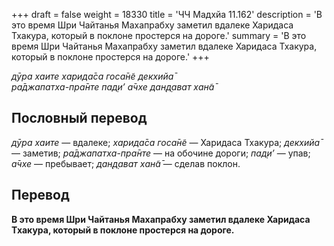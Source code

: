 +++
draft = false
weight = 18330
title = 'ЧЧ Мадхйа 11.162'
description = 'В это время Шри Чайтанья Махапрабху заметил вдалеке Харидаса Тхакура, который в поклоне простерся на дороге.'
summary = 'В это время Шри Чайтанья Махапрабху заметил вдалеке Харидаса Тхакура, который в поклоне простерся на дороге.'
+++

_дӯра хаите харида̄са госа̄н̃е декхийа̄  
ра̄джапатха-пра̄нте пад̣и’ а̄чхе дан̣д̣ават хан̃а̄_

## Пословный перевод

_дӯра_ _хаите_ — вдалеке; _харида̄са_ _госа̄н̃е_ — Харидаса Тхакура; _декхийа̄_ — заметив; _ра̄джапатха_\-_пра̄нте_ — на обочине дороги; _пад̣и’_ — упав; _а̄чхе_ — пребывает; _дан̣д̣ават_ _хан̃а̄_ — сделав поклон.

## Перевод

**В это время Шри Чайтанья Махапрабху заметил вдалеке Харидаса Тхакура, который в поклоне простерся на дороге.**
